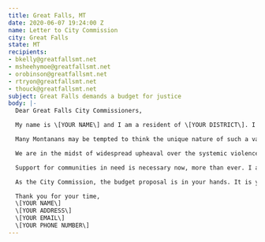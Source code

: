 ```yaml
---
title: Great Falls, MT
date: 2020-06-07 19:24:00 Z
name: Letter to City Commission
city: Great Falls
state: MT
recipients:
- bkelly@greatfallsmt.net
- msheehymoe@greatfallsmt.net
- orobinson@greatfallsmt.net
- rtryon@greatfallsmt.net
- thouck@greatfallsmt.net
subject: Great Falls demands a budget for justice
body: |-
  Dear Great Falls City Commissioners,

  My name is \[YOUR NAME\] and I am a resident of \[YOUR DISTRICT\]. I am writing to demand that the City Commission adopts a budget that prioritizes community well-being and redirects funding away from the police.

  Many Montanans may be tempted to think the unique nature of such a vast, yet sparsely-populated state minimizes the likelihood of police brutality in our small city communities. However, as reported by the Billings Gazette last year, Montana ranked ninth in killings by police per capita. In 2017, the Great Falls Tribune reported Montana police killings reached a total higher than the previous six years. These figures are alarming, but don’t tell the full story. Under Montana Code § 2-6-102 and Article II, Section 10 of the Montana Constitution, police disciplinary records are exempt from disclosure if there is an "individual privacy interest that clearly exceeds the merits of public disclosure." Montana police forces operate within a culture of impunity, and as the members of the communities they are supposed to be protecting, we can’t even begin to grasp the scope of their violence.

  We are in the midst of widespread upheaval over the systemic violence of policing. Empty gestures and suggestions of “reform” are inadequate and unacceptable. I am demanding that real change be made to the way this city allocates its resources.

  Support for communities in need is necessary now, more than ever. I am demanding that the City Commission meaningfully defund the Great Falls Police Department. I join the calls of those across the country to defund the police. I am demanding a budget that adequately and effectively meets the needs of at-risk Great Falls residents during this trying and uncertain time. I am demanding a budget that supports community wellbeing, rather than empowering the police forces that tear them apart.

  As the City Commission, the budget proposal is in your hands. It is your duty to represent your constituents. I am urging you to completely revise the budget for the upcoming fiscal year, and to fund the social programs proven to be more effective than policing at promoting community safety and equity. Have the courage to be a leader of the change this city, state, and country desperately needs.

  Thank you for your time,
  \[YOUR NAME\]
  \[YOUR ADDRESS\]
  \[YOUR EMAIL\]
  \[YOUR PHONE NUMBER\]
---
```


